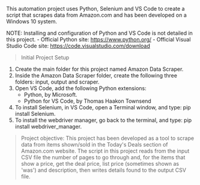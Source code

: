This automation project uses Python, Selenium and VS Code to create a script that scrapes data from Amazon.com and has been developed on a Windows 10 system.

NOTE: Installing and configuration of Python and VS Code is not detailed in this project. 
      - Official Python site: https://www.python.org/
      - Official Visual Studio Code site: https://code.visualstudio.com/download

> Initial Project Setup
1. Create the main folder for this project named Amazon Data Scraper.
2. Inside the Amazon Data Scraper folder, create the following three folders: input, output and scraper.
5. Open VS Code, add the following Python extensions: 
   - Python, by Microsoft.
   - Python for VS Code, by Thomas Haakon Townsend
6. To install Selenium, in VS Code, open a Terminal window, and type: pip install Selenium.
7. To install the webdriver manager, go back to the terminal, and type: pip install webdriver_manager.

> Project objective:
This project has been developed as a tool to scrape data from items shown/sold in the Today's Deals section of Amazon.com website. The script in this project reads from the input CSV file the number of pages to go through and, for the items that show a price, get the deal price, list price (sometimes shown as 'was') and description, then writes details found to the output CSV file.


